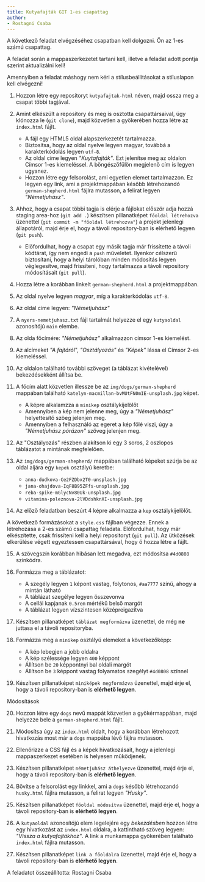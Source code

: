 ```yaml
---
title: Kutyafajták GIT 1-es csapattag
author:
- Rostagni Csaba
---
```


A következő feladat elvégzéséhez csapatban kell dolgozni. Ön az 1-es számú csapattag.

A feladat során a mappaszerkezetet tartani kell, illetve a feladat adott pontja szerint aktualizálni kell!

Amennyiben a feladat máshogy nem kéri a stílusbeállításokat a stíluslapon kell elvégezni!

1. Hozzon létre egy repositoryt `kutyafajtak-html` néven, majd ossza meg a csapat többi tagjával.

1. Amint elkészült a repository és meg is osztotta csapattársaival, úgy klónozza le (`git clone`), majd közvetlen a gyökerében hozza létre az `index.html` fájlt.

    - A fájl egy HTML5 oldal alapszerkezetét tartalmazza.
    - Biztosítsa, hogy az oldal nyelve legyen magyar, továbbá a karakterkódolás legyen `utf-8`.
    - Az oldal címe legyen *"Kuytafajták"*. Ezt jelenítse meg az oldalon Címsor 1-es kiemeléssel. A böngészőfülön megjelenő cím is legyen ugyanez.
    - Hozzon létre egy felsorolást, ami egyetlen elemet tartalmazzon. Ez legyen egy link, ami a projektmappában később létrehozandó `german-shepherd.html` fájlra mutasson, a felirat legyen *"Németjuhász"*.

1. Ahhoz, hogy  a csapat többi tagja is elérje a fájlokat először adja hozzá staging area-hoz (`git add .`) készítsen pillanatképet `főoldal létrehozva` üzenettel (`git commit -m "főoldal létrehozva"`) a projekt jelenlegi állapotáról, majd érje el, hogy a távoli repository-ban is elérhető legyen (`git push`).

    - Előfordulhat, hogy a csapat egy másik tagja már frissítette a távoli kódtárat, így nem engedi a `push` műveletet. Ilyenkor célszerű biztosítani, hogy a helyi tárolóban minden módosítás legyen véglegesítve, majd frissíteni, hogy tartalmazza a távoli repository módosításait (`git pull`).

1. Hozza létre a korábban linkelt `german-shepherd.html` a projektmappában.

1. Az oldal nyelve legyen *magyar*, míg a karakterkódolás `utf-8`.
1. Az oldal címe legyen: *"Németjuhász"*
1. A `nyers-nemetjuhasz.txt` fájl tartalmát helyezze el egy `kutyaoldal` azonosítójú `main` elembe.
1. Az olda főcímére: *"Németjuhász"* alkalmazzon címsor 1-es kiemelést.
1. Az alcímeket *"A fajtáról*", *"Osztályozás"* és *"Képek"* lássa el Címsor 2-es kiemeléssel.
1. Az oldalon található további szöveget (a táblázat kivételével) bekezdésekként állítsa be.
1. A főcím alatt közvetlen illessze be az `img/dogs/german-shepherd` mappában található `katelyn-macmillan-bvMUtFN0mIE-unsplash.jpg` képet.
    - A képre alkalamzza a `minikep` osztálykijelölőt
    - Amennyiben a kép nem jelenne meg, úgy a *"Németjuhász"* helyettesítő szöeg jelenjen meg.
    - Amennyiben a felhasználó az egeret a kép fölé viszi, úgy a *"Németjuhász pórázon"* szöveg jelenjen meg.
1. Az "Osztályozás" részben alakítson ki egy 3 soros, 2 oszlopos táblázatot a mintának megfelelően.
1. Az `img/dogs/german-shepherd/` mappában található képeket szúrja be az oldal aljára egy `kepek` osztályú keretbe: 
    - `anna-dudkova-Ce2FZDbx2T0-unsplash.jpg`
    - `jana-ohajdova-IqF8B95ZFfs-unsplash.jpg`
    - `reba-spike-mGlycNv80Uk-unsplash.jpg`
    - `vitamina-poleznova-2lVDdshknXI-unsplash.jpg`
1. Az előző feladatban beszúrt 4 képre alkalmazza a `kep` osztálykijelölőt.

A következő formázásokat a `style.css` fájlban végezze. Ennek a létrehozása a 2-es számú csapattag feladata. Előfordulhat, hogy már elkészítette, csak frissíteni kell a helyi repositoryt (`git pull`). Az ütközések elkerülése végett egyeztessen csapattársával, hogy ő hozza létre a fájlt.

15. A szövegszín korábban hibásan lett megadva, ezt módosítsa `#4d0808` színkódra.

1. Formázza meg a táblázatot:
    - A szegély legyen `1` képont vastag, folytonos, `#aa7777` színű, ahogy a mintán látható
    - A táblázat szegélye legyen összevonva
    - A cellái kapjanak `0.5rem` mértékű belső margót
    - A táblázat legyen vízszintesen középreigazítva

1. Készítsen pillanatképet `táblázat megformázva` üzenettel, de még **ne** juttasa el a távoli repositoryba.

1. Formázza meg a `minikep` osztályú elemeket a következőképp:
    - A kép lebegjen a jobb oldalra
    - A kép szélessége legyen `400` képpont
    - Állítson be `20` képpontnyi bal oldali margót
    - Állítson be `3` képpont vastag folyamatos szegélyt `#4d0808` színnel

1. Készítsen pillanatképet `miniképek megformázva` üzenettel, majd érje el, hogy a távoli repository-ban is **elérhető legyen**.

Módosítások

20. Hozzon létre egy `dogs` nevű mappát közvetlen a gyökérmappában, majd helyezze bele a `german-shepherd.html` fájlt.

1. Módosítsa úgy az `index.html` oldalt, hogy a korábban létrehozott hivatkozás most már a `dogs` mappába lévő fájlra mutasson.

1. Ellenőrizze a CSS fájl és a képek hivatkozásait, hogy a jelenlegi mappaszerkezet esetében is helyesen működjenek.

1. Készítsen pillanatképet `németjuhász áthelyezve` üzenettel, majd érje el, hogy a távoli repository-ban is **elérhető legyen**.

1. Bővítse a felsorolást egy linkkel, ami a `dogs` később létrehozandó `husky.html` fájlra mutasson, a felirat legyen *"Husky"*.

1. Készítsen pillanatképet `főoldal módosítva` üzenettel, majd érje el, hogy a távoli repository-ban is **elérhető legyen**.

1. A `kutyaoldal` azonosítójú elem legelejére egy *bekezdésben* hozzon létre egy hivatkozást az `index.html` oldalra, a kattintható szöveg legyen: *"Vissza a kutyafajtákhoz"*. A link a munkamappa gyökerében található `index.html` fájlra mutasson.

1. Készítsen pillanatképet `link a főoldalra` üzenettel, majd érje el, hogy a távoli repository-ban is **elérhető legyen**.

A feladatot összeállította: Rostagni Csaba